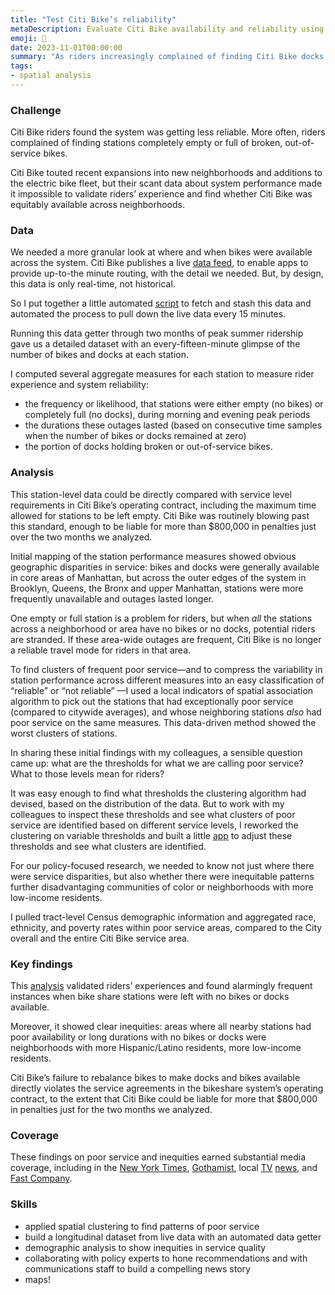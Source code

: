 ```yaml
--- 
title: "Test Citi Bike’s reliability"
metaDescription: Evaluate Citi Bike availability and reliability using real-time location data and demographic equity analysis
emoji: 🚴
date: 2023-11-01T00:00:00
summary: "As riders increasingly complained of finding Citi Bike docks empty or full of broken docks, I collected and analyzed the system’s real-time station data to show patterns of poor reliability — especially in neighborhoods home to more Hispanic, Black, and lower-income residents."
tags:
- spatial analysis
--- 
```


### Challenge

Citi Bike riders found the system was getting less reliable. More often, riders complained of finding stations completely empty or full of broken, out-of-service bikes. 

Citi Bike touted recent expansions into new neighborhoods and additions to the electric bike fleet, but their scant data about system performance made it impossible to validate riders’ experience and find whether Citi Bike was equitably available across neighborhoods.

### Data

We needed a more granular look at where and when bikes were available across the system. Citi Bike publishes a live [data feed](https://gbfs.citibikenyc.com/gbfs/gbfs.json), to enable apps to provide up-to-the minute routing, with the detail we needed. But, by design, this data is only real-time, not historical.

So I put together a little automated [script](https://github.com/dlevine01/archive-citibike-gbfs) to fetch and stash this data and automated the process to pull down the live data every 15 minutes.

Running this data getter through two months of peak summer ridership gave us a detailed dataset with an every-fifteen-minute glimpse of the number of bikes and docks at each station.

I computed several aggregate measures for each station to measure rider experience and system reliability: 
- the frequency or likelihood, that stations were either empty (no bikes) or completely full (no docks), during morning and evening peak periods
- the durations these outages lasted (based on consecutive time samples when the number of bikes or docks remained at zero)
- the portion of docks holding broken or out-of-service bikes.

### Analysis

This station-level data could be directly compared with service level requirements in Citi Bike’s operating contract, including the maximum time allowed for stations to be left empty. Citi Bike was routinely blowing past this standard, enough to be liable for more than $800,000 in penalties just over the two months we analyzed. 

Initial mapping of the station performance measures showed obvious geographic disparities in service: bikes and docks were generally available in core areas of Manhattan, but across the outer edges of the system in Brooklyn, Queens, the Bronx and upper Manhattan, stations were more frequently unavailable and outages lasted longer. 

One empty or full station is a problem for riders, but when _all_ the stations across a neighborhood or area have no bikes or no docks, potential riders are stranded. If these area-wide outages are frequent, Citi Bike is no longer a reliable travel mode for riders in that area.

To find clusters of frequent poor service—and to compress the variability in station performance across different measures into an easy classification of “reliable” or “not reliable” —I used a local indicators of spatial association algorithm to pick out the stations that had exceptionally poor service (compared to citywide averages), and whose neighboring stations _also_ had poor service on the same measures. This data-driven method showed the worst clusters of stations.

In sharing these initial findings with my colleagues, a sensible question came up: what are the thresholds for what we are calling poor service? What to those levels mean for riders?

It was easy enough to find what thresholds the clustering algorithm had devised, based on the distribution of the data. But to work with my colleagues to inspect these thresholds and see what clusters of poor service are identified based on different service levels, I reworked the clustering on variable thresholds and built a little [app](https://explore-citi-bike-service-thresholds-ncd3u6yygj498rsaawg9mr.streamlit.app/) to adjust these thresholds and see what clusters are identified.

For our policy-focused research, we needed to know not just where there were service disparities, but also whether there were inequitable patterns further disadvantaging communities of color or neighborhoods with more low-income residents.

I pulled tract-level Census demographic information and aggregated race, ethnicity, and poverty rates within poor service areas, compared to the City overall and the entire Citi Bike service area. 

### Key findings

This [analysis](https://comptroller.nyc.gov/reports/riding-forward-overhauling-citi-bikes-contract-for-better-more-equitable-service/) validated riders’ experiences and found alarmingly frequent instances when bike share stations were left with no bikes or docks available. 

Moreover, it showed clear inequities: areas where all nearby stations had poor availability or long durations with no bikes or docks were neighborhoods with more Hispanic/Latino residents, more low-income residents.

Citi Bike’s failure to rebalance bikes to make docks and bikes available directly violates the service agreements in the bikeshare system’s operating contract, to the extent that Citi Bike could be liable for more that $800,000 in penalties just for the two months we analyzed. 

### Coverage

These findings on poor service and inequities earned substantial media coverage, including in the [New York Times](https://www.nytimes.com/2023/11/15/nyregion/citi-bike-riders-stations.html), [Gothamist](https://gothamist.com/news/nyc-comptroller-citi-bike-service-has-worsened-since-lyfts-2018-takeover), local [TV](https://www.cbsnews.com/newyork/news/new-report-highlights-citi-bike-shortcomings-under-lyfts-management/) [news](https://abc7ny.com/citi-bike-new-york-city-comptroller-brad-lander-bicycle/14062860/), and [Fast Company](https://www.fastcompany.com/90984006/new-yorks-comptroller-says-citi-bike-service-is-lacking-in-low-income-areas-citi-bike-disagrees).

### Skills

- applied spatial clustering to find patterns of poor service
- build a longitudinal dataset from live data with an automated data getter
- demographic analysis to show inequities in service quality
- collaborating with policy experts to hone recommendations and with communications staff to build a compelling news story
- maps!

